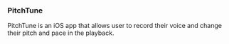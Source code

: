 ### PitchTune

PitchTune is an iOS app that allows user to record their voice and change their pitch and pace in the playback.
